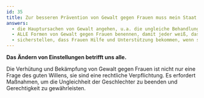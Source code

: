 ```yaml
---
id: 35
title: Zur besseren Prävention von Gewalt gegen Frauen muss mein Staat
answers:
  - die Hauptursachen von Gewalt angehen, u.a. die ungleiche Behandlung von Männern und Frauen
  - ALLE Formen von Gewalt gegen Frauen benennen, damit jeder weiß, dass sie Straftaten sind
  - sicherstellen, dass Frauen Hilfe und Unterstützung bekommen, wenn sie Opfer von Gewalt werden
---
```

**Das Ändern von Einstellungen betrifft uns alle.**

Die Verhütung und Bekämpfung von Gewalt gegen Frauen ist nicht nur eine Frage
des guten Willens, sie sind eine rechtliche Verpflichtung. Es erfordert
Maßnahmen, um die Ungleichheit der Geschlechter zu beenden und Gerechtigkeit
zu gewährleisten.
